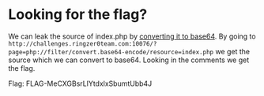 # Looking for the flag?

We can leak the source of index.php by [converting it to base64](https://medium.com/@Aptive/local-file-inclusion-lfi-web-application-penetration-testing-cc9dc8dd3601). By going to `http://challenges.ringzer0team.com:10076/?page=php://filter/convert.base64-encode/resource=index.php` we get the source which we can convert to base64. Looking in the comments we get the flag.

Flag: FLAG-MeCXGBsrLlYtdxlxSbumtUbb4J